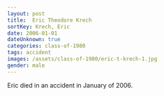 ```yaml
---
layout: post
title:  Eric Theodore Krech
sortKey: Krech, Eric
date: 2006-01-01
dateUnknown: true
categories: class-of-1980
tags: accident
images: /assets/class-of-1980/eric-t-krech-1.jpg
gender: male
---
```

Eric died in an accident in January of 2006. 
